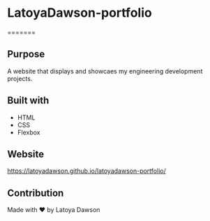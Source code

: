 # LatoyaDawson-portfolio
=======

## Purpose
A website that displays and showcaes my engineering development projects. 

## Built with 
* HTML
* CSS
* Flexbox

## Website
https://latoyadawson.github.io/latoyadawson-portfolio/

## Contribution
Made with ❤️  by Latoya Dawson 


